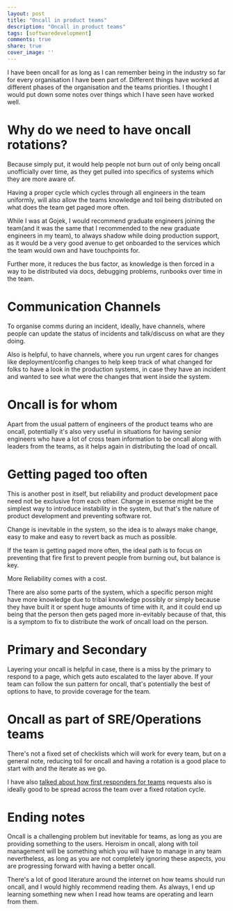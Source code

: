```yaml
---
layout: post
title: "Oncall in product teams"
description: "Oncall in product teams"
tags: [softwaredevelopment]
comments: true
share: true
cover_image: ''
---
```


I have been oncall for as long as I can remember being in the industry so far for every organisation I have been part of. Different things have worked at different phases of the organisation and the teams priorities. I thought I would put down some notes over things which I have seen have worked well.

# Why do we need to have oncall rotations?

Because simply put, it would help people not burn out of only being oncall unofficially over time, as they get pulled into specifics of systems which they are more aware of.

Having a proper cycle which cycles through all engineers in the team uniformly, will also allow the teams knowledge and toil being distributed on what does the team get paged more often.

While I was at Gojek, I would recommend graduate engineers joining the team(and it was the same that I recommended to the new graduate engineers in my team), to always shadow while doing production support, as it would be a very good avenue to get onboarded to the services which the team would own and have touchpoints for.

Further more, it reduces the bus factor, as knowledge is then forced in a way to be distributed via docs, debugging problems, runbooks over time in the team.

# Communication Channels

To organise comms during an incident, ideally, have channels, where people can update the status of incidents and talk/discuss on what are they doing.

Also is helpful, to have channels, where you run urgent cares for changes like deployment/config changes to help keep track of what changed for folks to have a look in the production systems, in case they have an incident and wanted to see what were the changes that went inside the system.

# Oncall is for whom

Apart from the usual pattern of engineers of the product teams who are oncall, potentially it's also very useful in situations for having senior engineers who have a lot of cross team information to be oncall along with leaders from the teams, as it helps again in distributing the load of oncall.

# Getting paged too often

This is another post in itself, but reliability and product development pace need not be exclusive from each other. Change in essense might be the simplest way to introduce instability in the system, but that's the nature of product development and preventing software rot.

Change is inevitable in the system, so the idea is to always make change, easy to make and easy to revert back as much as possible.

If the team is getting paged more often, the ideal path is to focus on preventing that fire first to prevent people from burning out, but balance is key.

More Reliability comes with a cost.

There are also some parts of the system, which a specific person might have more knowledge due to tribal knowledge possibly or simply because they have built it or spent huge amounts of time with it, and it could end up being that the person then gets paged more in-evitably because of that, this is a symptom to fix to distribute the work of oncall load on the person.

# Primary and Secondary

Layering your oncall is helpful in case, there is a miss by the primary to respond to a page, which gets auto escalated to the layer above. If your team can follow the sun pattern for oncall, that's potentially the best of options to have, to provide coverage for the team.

# Oncall as part of SRE/Operations teams

There's not a fixed set of checklists which will work for every team, but on a general note, reducing toil for oncall and having a rotation is a good place to start with and the iterate as we go.

I have also [talked about how first responders for teams](https://www.tasdikrahman.com/2022/02/21/evolution-of-support-for-infrastructure-teams/) requests also is ideally good to be spread across the team over a fixed rotation cycle.

# Ending notes

Oncall is a challenging problem but inevitable for teams, as long as you are providing something to the users. Heroism in oncall, along with toil management will be something which you will have to manage in any team nevertheless, as long as you are not completely ignoring these aspects, you are progressing forward with having a better oncall.

There's a lot of good literature around the internet on how teams should run oncall, and I would highly recommend reading them. As always, I end up learning something new when I read how teams are operating and learn from them.
